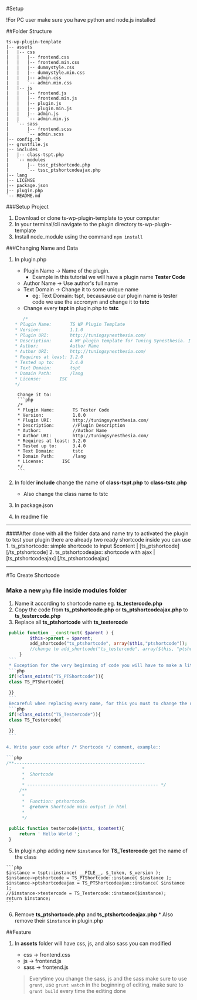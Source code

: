 #Setup

!For PC user make sure you have python and node.js installed

##Folder Structure
```
ts-wp-plugin-template
|-- assets
|   |-- css
|   |   |-- frontend.css
|   |   |-- frontend.min.css
|   |   |-- dummystyle.css
|   |   |-- dummystyle.min.css
|   |   |-- admin.css
|   |   `-- admin.min.css
|   |-- js
|   |   |-- frontend.js
|   |   |-- frontend.min.js
|   |   |-- plugin.js
|   |   |-- plugin.min.js
|   |   |-- admin.js
|   |   `-- admin.min.js
|   `-- sass
|       |-- frontend.scss
|       `-- admin.scss
|-- config.rb
|-- gruntfile.js
|-- includes
|   |-- class-tspt.php
|   `-- modules
|       |-- tssc_ptshortcode.php
|       `-- tssc_ptshortcodeajax.php
|-- lang
|-- LICENSE
|-- package.json
|-- plugin.php
`-- README.md
```

###Setup Project
1. Download or clone ts-wp-plugin-template to your computer
2. In your terminal/cli navigate to the plugin directory ts-wp-plugin-template
3. Install node_module using the command `npm install`
  
###Changing Name and Data
1. In plugin.php
	* Plugin Name
	-> Name of the plugin. 
		* Example in this tutorial we will have a plugin name __Tester Code__
	* Author Name
	-> Use author's full name
	* Text Domain
	-> Change it to some unique name
		* eg: Text Domain: tspt, becausause our plugin name is tester code we use the accronym and change it to __tstc__
	* Change every __tspt__ in plugin.php to __tstc__
	
	 ```php
    	/*
	 * Plugin Name:       TS WP Plugin Template
	 * Version:           1.1.0
	 * Plugin URI:        http://tuningsynesthesia.com/
	 * Description:       A WP plugin template for Tuning Synesthesia. Its origianl code was taken from '<a href="https://github.com/hlashbrooke/WordPress-Plugin-Template">WordPress-Plugin-Template</a>' by hlashbrooke and modified for their purpose. How to use: change its file names and variable names at 4 parts in 'plugin.php' and 1 part in 'includes/class-tspt.php')
	 * Author:            Author Name
	 * Author URI:        http://tuningsynesthesia.com/
	 * Requires at least: 3.2.0
	 * Tested up to:      3.4.0
	 * Text Domain:       tspt
	 * Domain Path:       /lang
	 * License:	      ISC
	 */
	```
		Change it to:	
		```php
		/*
	 	* Plugin Name:       TS Tester Code
	 	* Version:           1.0.0
	 	* Plugin URI:        http://tuningsynesthesia.com/
	 	* Description:       //Plugin Description
	 	* Author:            //Author Name
	 	* Author URI:        http://tuningsynesthesia.com/
	 	* Requires at least: 3.2.0
	 	* Tested up to:      3.4.0
	 	* Text Domain:       tstc
	 	* Domain Path:       /lang
	 	* License:	     ISC
	 	*/
		```
     	
2. In folder __include__ change the name of __class-tspt.php__ to __class-tstc.php__
	* Also change the class name to tstc
3. In package.json
4. In readme file

****

####After done with all the folder data and name try to activated the plugin to test your plugin
	there are already two ready shortcode inside you can use
	1. ts_ptshortcode: simple shortcode to input $content | [ts_ptshortcode] [/ts_ptshortcode]
	2. ts_ptshortcodeajax: shortcode with ajax | [ts_ptshortcodeajax] [/ts_ptshortcodeajax]
****

#To Create Shortcode
### Make a new `php` file inside modules folder
   1. Name it according to shortcode name eg. __ts_testercode.php__
   2. Copy the code from __ts_ptshortcode.php__ or __ts_ptshortcodeajax.php__ to __ts_testercode.php__
   3. Replace all __ts_ptshortcode__ with __ts_testercode__
   
   ```php
   	public function __construct( $parent ) {
			$this->parent = $parent;
			add_shortcode("ts_ptshortcode", array($this,"ptshortcode"));
			//change to add_shortcode("ts_testercode", array($this, "ptshortcode"));
		}
	```
	* Exception for the very beginning of code you will have to make a little arrangement, like here:
	```php
	if(!class_exists("TS_PTShortcode")){
	class TS_PTShortcode{
	
	}}
	```
	Becareful when replacing every name, for this you must to change the uppercase to and it should appear like this:
	```php
	if(!class_exists("TS_Testercode")){
	class TS_Testercode{
	
	}}
	```
	
   4. Write your code after /* Shortcode */ comment, example::
   
   ```php
   /**--------------------------------------------------
		 *
		 *	Shortcode 
		 *
		 * -------------------------------------------------- */
		/**
		 *
		 *	Function: ptshortcode.
		 *  @return Shortcode main output in html
		 *
		 */
		 
	public function testercode($atts, $content){
		return ' Hello World ';
	}
   ```
   5. In plugin.php adding new `$instance` for __TS_Testercode__ get the name of the class
   	
   	```php
   	$instance = tspt::instance( __FILE__, $_token, $_version );
	$instance->ptshortcode = TS_PTShortcode::instance( $instance );
	$instance->ptshortcodeajax = TS_PTShortcodeajax::instance( $instance );
	//$instance->testercode = TS_Testercode::instance($instance);
	return $instance;
	```
   6. Remove __ts_ptshortcode.php__ and __ts_ptshortcodeajax.php__
   	* Also remove their `$instance` in plugin.php
   
##Feature
1. In __assets__ folder will have css, js, and also sass you can modified
   * css -> frontend.css
   * js  -> frontend.js
   * sass -> frontend.js
   
   >Everytime you change the sass, js and the sass make sure to use `grunt`,
   >use `grunt watch` in the beginning of editing,
   >make sure to `grunt build` every time the editing done



    
